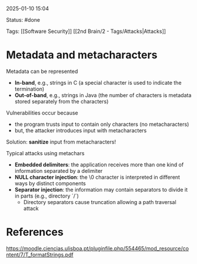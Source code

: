2025-01-10 15:04

Status: #done 

Tags: [[Software Security]] [[2nd Brain/2 - Tags/Attacks|Attacks]] 

# Metadata and metacharacters

Metadata can be represented
- **In-band**, e.g., strings in C (a special character is used to indicate the termination)
- **Out-of-band**, e.g., strings in Java (the number of characters is metadata stored separately from the characters)

Vulnerabilities occur because
- the program trusts input to contain only characters (no metacharacters)
- but, the attacker introduces input with metacharacters

Solution: **sanitize** input from metacharacters!

Typical attacks using metachars
- **Embedded delimiters**: the application receives more than one kind of information separated by a delimiter
- **NULL character injection**: the \0 character is interpreted in different ways by distinct components
- **Separator injection**: the information may contain separators to divide it in parts (e.g., directory ´/´)
	- Directory separators cause truncation allowing a path traversal attack

# References

https://moodle.ciencias.ulisboa.pt/pluginfile.php/554465/mod_resource/content/7/T_formatStrings.pdf
